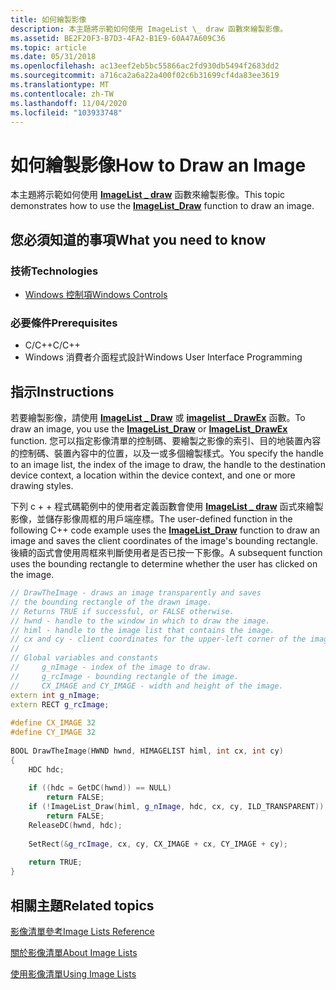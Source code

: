 ```yaml
---
title: 如何繪製影像
description: 本主題將示範如何使用 ImageList \_ draw 函數來繪製影像。
ms.assetid: BE2F20F3-B7D3-4FA2-B1E9-60A47A609C36
ms.topic: article
ms.date: 05/31/2018
ms.openlocfilehash: ac13eef2eb5bc55866ac2fd930db5494f2683dd2
ms.sourcegitcommit: a716ca2a6a22a400f02c6b31699cf4da83ee3619
ms.translationtype: MT
ms.contentlocale: zh-TW
ms.lasthandoff: 11/04/2020
ms.locfileid: "103933748"
---
```

# <a name="how-to-draw-an-image"></a><span data-ttu-id="53b5a-103">如何繪製影像</span><span class="sxs-lookup"><span data-stu-id="53b5a-103">How to Draw an Image</span></span>

<span data-ttu-id="53b5a-104">本主題將示範如何使用 [**ImageList \_ draw**](/windows/desktop/api/Commctrl/nf-commctrl-imagelist_draw) 函數來繪製影像。</span><span class="sxs-lookup"><span data-stu-id="53b5a-104">This topic demonstrates how to use the [**ImageList\_Draw**](/windows/desktop/api/Commctrl/nf-commctrl-imagelist_draw) function to draw an image.</span></span>

## <a name="what-you-need-to-know"></a><span data-ttu-id="53b5a-105">您必須知道的事項</span><span class="sxs-lookup"><span data-stu-id="53b5a-105">What you need to know</span></span>

### <a name="technologies"></a><span data-ttu-id="53b5a-106">技術</span><span class="sxs-lookup"><span data-stu-id="53b5a-106">Technologies</span></span>

-   [<span data-ttu-id="53b5a-107">Windows 控制項</span><span class="sxs-lookup"><span data-stu-id="53b5a-107">Windows Controls</span></span>](window-controls.md)

### <a name="prerequisites"></a><span data-ttu-id="53b5a-108">必要條件</span><span class="sxs-lookup"><span data-stu-id="53b5a-108">Prerequisites</span></span>

-   <span data-ttu-id="53b5a-109">C/C++</span><span class="sxs-lookup"><span data-stu-id="53b5a-109">C/C++</span></span>
-   <span data-ttu-id="53b5a-110">Windows 消費者介面程式設計</span><span class="sxs-lookup"><span data-stu-id="53b5a-110">Windows User Interface Programming</span></span>

## <a name="instructions"></a><span data-ttu-id="53b5a-111">指示</span><span class="sxs-lookup"><span data-stu-id="53b5a-111">Instructions</span></span>


<span data-ttu-id="53b5a-112">若要繪製影像，請使用 [**ImageList \_ Draw**](/windows/desktop/api/Commctrl/nf-commctrl-imagelist_draw) 或 [**imagelist \_ DrawEx**](/windows/desktop/api/Commctrl/nf-commctrl-imagelist_drawex) 函數。</span><span class="sxs-lookup"><span data-stu-id="53b5a-112">To draw an image, you use the [**ImageList\_Draw**](/windows/desktop/api/Commctrl/nf-commctrl-imagelist_draw) or [**ImageList\_DrawEx**](/windows/desktop/api/Commctrl/nf-commctrl-imagelist_drawex) function.</span></span> <span data-ttu-id="53b5a-113">您可以指定影像清單的控制碼、要繪製之影像的索引、目的地裝置內容的控制碼、裝置內容中的位置，以及一或多個繪製樣式。</span><span class="sxs-lookup"><span data-stu-id="53b5a-113">You specify the handle to an image list, the index of the image to draw, the handle to the destination device context, a location within the device context, and one or more drawing styles.</span></span>

<span data-ttu-id="53b5a-114">下列 c + + 程式碼範例中的使用者定義函數會使用 [**ImageList \_ draw**](/windows/desktop/api/Commctrl/nf-commctrl-imagelist_draw) 函式來繪製影像，並儲存影像周框的用戶端座標。</span><span class="sxs-lookup"><span data-stu-id="53b5a-114">The user-defined function in the following C++ code example uses the [**ImageList\_Draw**](/windows/desktop/api/Commctrl/nf-commctrl-imagelist_draw) function to draw an image and saves the client coordinates of the image's bounding rectangle.</span></span> <span data-ttu-id="53b5a-115">後續的函式會使用周框來判斷使用者是否已按一下影像。</span><span class="sxs-lookup"><span data-stu-id="53b5a-115">A subsequent function uses the bounding rectangle to determine whether the user has clicked on the image.</span></span>



```C++
// DrawTheImage - draws an image transparently and saves 
// the bounding rectangle of the drawn image.
// Returns TRUE if successful, or FALSE otherwise. 
// hwnd - handle to the window in which to draw the image. 
// himl - handle to the image list that contains the image. 
// cx and cy - client coordinates for the upper-left corner of the image. 
// 
// Global variables and constants 
//     g_nImage - index of the image to draw. 
//     g_rcImage - bounding rectangle of the image. 
//     CX_IMAGE and CY_IMAGE - width and height of the image. 
extern int g_nImage; 
extern RECT g_rcImage; 
 
#define CX_IMAGE 32 
#define CY_IMAGE 32 
 
BOOL DrawTheImage(HWND hwnd, HIMAGELIST himl, int cx, int cy) 
{ 
    HDC hdc; 
 
    if ((hdc = GetDC(hwnd)) == NULL) 
        return FALSE; 
    if (!ImageList_Draw(himl, g_nImage, hdc, cx, cy, ILD_TRANSPARENT)) 
        return FALSE; 
    ReleaseDC(hwnd, hdc); 
 
    SetRect(&g_rcImage, cx, cy, CX_IMAGE + cx, CY_IMAGE + cy); 
 
    return TRUE; 
} 
```



## <a name="related-topics"></a><span data-ttu-id="53b5a-116">相關主題</span><span class="sxs-lookup"><span data-stu-id="53b5a-116">Related topics</span></span>

<dl> <dt>

[<span data-ttu-id="53b5a-117">影像清單參考</span><span class="sxs-lookup"><span data-stu-id="53b5a-117">Image Lists Reference</span></span>](bumper-image-lists-image-lists-reference.md)
</dt> <dt>

[<span data-ttu-id="53b5a-118">關於影像清單</span><span class="sxs-lookup"><span data-stu-id="53b5a-118">About Image Lists</span></span>](image-lists.md)
</dt> <dt>

[<span data-ttu-id="53b5a-119">使用影像清單</span><span class="sxs-lookup"><span data-stu-id="53b5a-119">Using Image Lists</span></span>](using-image-lists.md)
</dt> </dl>

 

 




